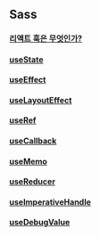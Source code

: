 ## Sass

#### [리액트 훅은 무엇인가?]()

#### [useState]()

#### [useEffect]()

#### [useLayoutEffect]()

#### [useRef]()

#### [useCallback]()

#### [useMemo]()

#### [useReducer]()

#### [useImperativeHandle]()

#### [useDebugValue]()
